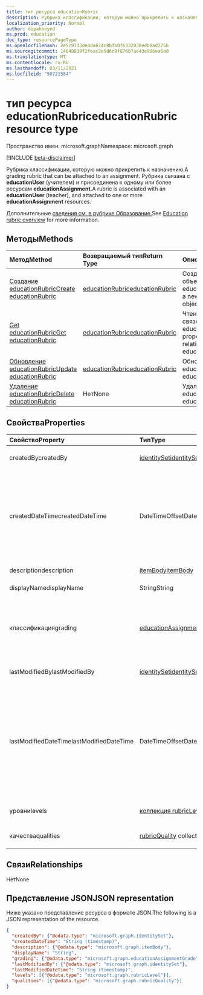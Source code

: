 ```yaml
---
title: тип ресурса educationRubric
description: Рубрика классификации, которую можно прикрепить к назначению
localization_priority: Normal
author: dipakboyed
ms.prod: education
doc_type: resourcePageType
ms.openlocfilehash: 2e5c9713de4da614c8bfb0f6332930edb8ad775b
ms.sourcegitcommit: 14648839f2feac2e5d6c8f876b7ae43e996ea6a0
ms.translationtype: MT
ms.contentlocale: ru-RU
ms.lasthandoff: 03/11/2021
ms.locfileid: "50721584"
---
```

# <a name="educationrubric-resource-type"></a><span data-ttu-id="09c46-103">тип ресурса educationRubric</span><span class="sxs-lookup"><span data-stu-id="09c46-103">educationRubric resource type</span></span>

<span data-ttu-id="09c46-104">Пространство имен: microsoft.graph</span><span class="sxs-lookup"><span data-stu-id="09c46-104">Namespace: microsoft.graph</span></span>

[!INCLUDE [beta-disclaimer](../../includes/beta-disclaimer.md)]

<span data-ttu-id="09c46-105">Рубрика классификации, которую можно прикрепить к назначению.</span><span class="sxs-lookup"><span data-stu-id="09c46-105">A grading rubric that can be attached to an assignment.</span></span> <span data-ttu-id="09c46-106">Рубрика связана с **educationUser** (учителем) и присоединена к одному или более ресурсам **educationAssignment.**</span><span class="sxs-lookup"><span data-stu-id="09c46-106">A rubric is associated with an **educationUser** (teacher), and attached to one or more **educationAssignment** resources.</span></span> 

<span data-ttu-id="09c46-107">Дополнительные [сведения см. в рубрике Образование.](/graph/education-rubric-overview)</span><span class="sxs-lookup"><span data-stu-id="09c46-107">See [Education rubric overview](/graph/education-rubric-overview) for more information.</span></span>

## <a name="methods"></a><span data-ttu-id="09c46-108">Методы</span><span class="sxs-lookup"><span data-stu-id="09c46-108">Methods</span></span>

| <span data-ttu-id="09c46-109">Метод</span><span class="sxs-lookup"><span data-stu-id="09c46-109">Method</span></span>       | <span data-ttu-id="09c46-110">Возвращаемый тип</span><span class="sxs-lookup"><span data-stu-id="09c46-110">Return Type</span></span> | <span data-ttu-id="09c46-111">Описание</span><span class="sxs-lookup"><span data-stu-id="09c46-111">Description</span></span> |
|:-------------|:------------|:------------|
| [<span data-ttu-id="09c46-112">Создание educationRubric</span><span class="sxs-lookup"><span data-stu-id="09c46-112">Create educationRubric</span></span>](../api/educationuser-post-rubrics.md) | [<span data-ttu-id="09c46-113">educationRubric</span><span class="sxs-lookup"><span data-stu-id="09c46-113">educationRubric</span></span>](educationrubric.md) | <span data-ttu-id="09c46-114">Создайте новый объект educationRubric.</span><span class="sxs-lookup"><span data-stu-id="09c46-114">Create a new educationRubric object.</span></span> |
| [<span data-ttu-id="09c46-115">Get educationRubric</span><span class="sxs-lookup"><span data-stu-id="09c46-115">Get educationRubric</span></span>](../api/educationrubric-get.md) | [<span data-ttu-id="09c46-116">educationRubric</span><span class="sxs-lookup"><span data-stu-id="09c46-116">educationRubric</span></span>](educationrubric.md) | <span data-ttu-id="09c46-117">Чтение свойств и связей объекта educationRubric.</span><span class="sxs-lookup"><span data-stu-id="09c46-117">Read properties and relationships of educationRubric object.</span></span> |
| [<span data-ttu-id="09c46-118">Обновление educationRubric</span><span class="sxs-lookup"><span data-stu-id="09c46-118">Update educationRubric</span></span>](../api/educationrubric-update.md) | [<span data-ttu-id="09c46-119">educationRubric</span><span class="sxs-lookup"><span data-stu-id="09c46-119">educationRubric</span></span>](educationrubric.md) | <span data-ttu-id="09c46-120">Обновление объекта educationRubric.</span><span class="sxs-lookup"><span data-stu-id="09c46-120">Update educationRubric object.</span></span> |
| [<span data-ttu-id="09c46-121">Удаление educationRubric</span><span class="sxs-lookup"><span data-stu-id="09c46-121">Delete educationRubric</span></span>](../api/educationrubric-delete.md) | <span data-ttu-id="09c46-122">Нет</span><span class="sxs-lookup"><span data-stu-id="09c46-122">None</span></span> | <span data-ttu-id="09c46-123">Удаление объекта educationRubric.</span><span class="sxs-lookup"><span data-stu-id="09c46-123">Delete educationRubric object.</span></span> |

## <a name="properties"></a><span data-ttu-id="09c46-124">Свойства</span><span class="sxs-lookup"><span data-stu-id="09c46-124">Properties</span></span>

| <span data-ttu-id="09c46-125">Свойство</span><span class="sxs-lookup"><span data-stu-id="09c46-125">Property</span></span>     | <span data-ttu-id="09c46-126">Тип</span><span class="sxs-lookup"><span data-stu-id="09c46-126">Type</span></span>        | <span data-ttu-id="09c46-127">Описание</span><span class="sxs-lookup"><span data-stu-id="09c46-127">Description</span></span> |
|:-------------|:------------|:------------|
|<span data-ttu-id="09c46-128">createdBy</span><span class="sxs-lookup"><span data-stu-id="09c46-128">createdBy</span></span>|[<span data-ttu-id="09c46-129">identitySet</span><span class="sxs-lookup"><span data-stu-id="09c46-129">identitySet</span></span>](identityset.md)|<span data-ttu-id="09c46-130">Пользователь, создавший этот ресурс.</span><span class="sxs-lookup"><span data-stu-id="09c46-130">The user who created this resource.</span></span>|
|<span data-ttu-id="09c46-131">createdDateTime</span><span class="sxs-lookup"><span data-stu-id="09c46-131">createdDateTime</span></span>|<span data-ttu-id="09c46-132">DateTimeOffset</span><span class="sxs-lookup"><span data-stu-id="09c46-132">DateTimeOffset</span></span>|<span data-ttu-id="09c46-133">Тип Timestamp представляет сведения о времени и дате с использованием формата ISO 8601 (всегда применяется формат UTC).</span><span class="sxs-lookup"><span data-stu-id="09c46-133">The Timestamp type represents date and time information using ISO 8601 format and is always in UTC time.</span></span> <span data-ttu-id="09c46-134">Например, значение полуночи 1 января 2014 г. в формате UTC: `2014-01-01T00:00:00Z`.</span><span class="sxs-lookup"><span data-stu-id="09c46-134">For example, midnight UTC on Jan 1, 2014 is `2014-01-01T00:00:00Z`</span></span>|
|<span data-ttu-id="09c46-135">description</span><span class="sxs-lookup"><span data-stu-id="09c46-135">description</span></span>|[<span data-ttu-id="09c46-136">itemBody</span><span class="sxs-lookup"><span data-stu-id="09c46-136">itemBody</span></span>](itembody.md)|<span data-ttu-id="09c46-137">Описание этой рубрики.</span><span class="sxs-lookup"><span data-stu-id="09c46-137">The description of this rubric.</span></span>|
|<span data-ttu-id="09c46-138">displayName</span><span class="sxs-lookup"><span data-stu-id="09c46-138">displayName</span></span>|<span data-ttu-id="09c46-139">String</span><span class="sxs-lookup"><span data-stu-id="09c46-139">String</span></span>|<span data-ttu-id="09c46-140">Название этой рубрики.</span><span class="sxs-lookup"><span data-stu-id="09c46-140">The name of this rubric.</span></span>|
|<span data-ttu-id="09c46-141">классификация</span><span class="sxs-lookup"><span data-stu-id="09c46-141">grading</span></span>|[<span data-ttu-id="09c46-142">educationAssignmentGradeType</span><span class="sxs-lookup"><span data-stu-id="09c46-142">educationAssignmentGradeType</span></span>](educationassignmentgradetype.md)|<span data-ttu-id="09c46-143">Тип классификации этой рубрики — null для неочковой рубрики или [educationAssignmentPointsGradeType](educationassignmentpointsgradetype.md) для рубрики точек.</span><span class="sxs-lookup"><span data-stu-id="09c46-143">The grading type of this rubric -- null for a no-points rubric, or [educationAssignmentPointsGradeType](educationassignmentpointsgradetype.md) for a points rubric.</span></span>|
|<span data-ttu-id="09c46-144">lastModifiedBy</span><span class="sxs-lookup"><span data-stu-id="09c46-144">lastModifiedBy</span></span>|[<span data-ttu-id="09c46-145">identitySet</span><span class="sxs-lookup"><span data-stu-id="09c46-145">identitySet</span></span>](identityset.md)|<span data-ttu-id="09c46-146">Последний пользователь, который изменит ресурс.</span><span class="sxs-lookup"><span data-stu-id="09c46-146">The last user to modify the resource.</span></span>|
|<span data-ttu-id="09c46-147">lastModifiedDateTime</span><span class="sxs-lookup"><span data-stu-id="09c46-147">lastModifiedDateTime</span></span>|<span data-ttu-id="09c46-148">DateTimeOffset</span><span class="sxs-lookup"><span data-stu-id="09c46-148">DateTimeOffset</span></span>|<span data-ttu-id="09c46-149">Время последнего изменения ресурса.</span><span class="sxs-lookup"><span data-stu-id="09c46-149">Moment in time when the resource was last modified.</span></span>  <span data-ttu-id="09c46-150">Тип Timestamp представляет сведения о времени и дате с использованием формата ISO 8601 (всегда применяется формат UTC).</span><span class="sxs-lookup"><span data-stu-id="09c46-150">The Timestamp type represents date and time information using ISO 8601 format and is always in UTC time.</span></span> <span data-ttu-id="09c46-151">Например, значение полуночи 1 января 2014 г. в формате UTC: `2014-01-01T00:00:00Z`.</span><span class="sxs-lookup"><span data-stu-id="09c46-151">For example, midnight UTC on Jan 1, 2014 is `2014-01-01T00:00:00Z`</span></span>|
|<span data-ttu-id="09c46-152">уровни</span><span class="sxs-lookup"><span data-stu-id="09c46-152">levels</span></span>|<span data-ttu-id="09c46-153">[коллекция rubricLevel](rubriclevel.md)</span><span class="sxs-lookup"><span data-stu-id="09c46-153">[rubricLevel](rubriclevel.md) collection</span></span>|<span data-ttu-id="09c46-154">Коллекция уровней, в которые состоит эта рубрика.</span><span class="sxs-lookup"><span data-stu-id="09c46-154">The collection of levels making up this rubric.</span></span>|
|<span data-ttu-id="09c46-155">качества</span><span class="sxs-lookup"><span data-stu-id="09c46-155">qualities</span></span>|<span data-ttu-id="09c46-156">[rubricQuality](rubricquality.md) collection</span><span class="sxs-lookup"><span data-stu-id="09c46-156">[rubricQuality](rubricquality.md) collection</span></span>|<span data-ttu-id="09c46-157">Коллекция качеств, из которых состоит эта рубрика.</span><span class="sxs-lookup"><span data-stu-id="09c46-157">The collection of qualities making up this rubric.</span></span>|

## <a name="relationships"></a><span data-ttu-id="09c46-158">Связи</span><span class="sxs-lookup"><span data-stu-id="09c46-158">Relationships</span></span>

<span data-ttu-id="09c46-159">Нет</span><span class="sxs-lookup"><span data-stu-id="09c46-159">None</span></span>

## <a name="json-representation"></a><span data-ttu-id="09c46-160">Представление JSON</span><span class="sxs-lookup"><span data-stu-id="09c46-160">JSON representation</span></span>

<span data-ttu-id="09c46-161">Ниже указано представление ресурса в формате JSON.</span><span class="sxs-lookup"><span data-stu-id="09c46-161">The following is a JSON representation of the resource.</span></span>

<!-- {
  "blockType": "resource",
  "optionalProperties": [

  ],
  "@odata.type": "microsoft.graph.educationRubric",
  "keyProperty": "id"
}-->

```json
{
  "createdBy": {"@odata.type": "microsoft.graph.identitySet"},
  "createdDateTime": "String (timestamp)",
  "description": {"@odata.type": "microsoft.graph.itemBody"},
  "displayName": "String",
  "grading": {"@odata.type": "microsoft.graph.educationAssignmentGradeType"},
  "lastModifiedBy": {"@odata.type": "microsoft.graph.identitySet"},
  "lastModifiedDateTime": "String (timestamp)",
  "levels": [{"@odata.type": "microsoft.graph.rubricLevel"}],
  "qualities": [{"@odata.type": "microsoft.graph.rubricQuality"}]
}
```

<!-- uuid: 16cd6b66-4b1a-43a1-adaf-3a886856ed98
2019-02-04 14:57:30 UTC -->
<!-- {
  "type": "#page.annotation",
  "description": "educationRubric resource",
  "keywords": "",
  "section": "documentation",
  "tocPath": ""
}-->
